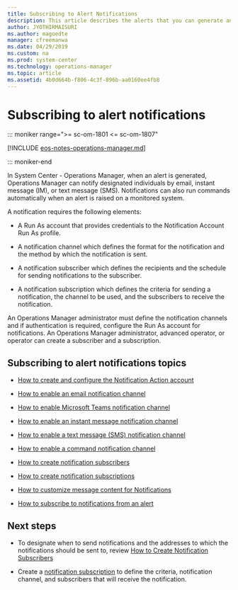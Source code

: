 ```yaml
---
title: Subscribing to Alert Notifications
description: This article describes the alerts that you can generate and notify individuals through email, instant messaging, and text messages.
author: JYOTHIRMAISURI
ms.author: magoedte
manager: cfreemanwa
ms.date: 04/29/2019
ms.custom: na
ms.prod: system-center
ms.technology: operations-manager
ms.topic: article
ms.assetid: 4b0d664b-f806-4c3f-896b-aa0160ee4fb8
---
```


# Subscribing to alert notifications

::: moniker range=">= sc-om-1801 <= sc-om-1807"

[!INCLUDE [eos-notes-operations-manager.md](../includes/eos-notes-operations-manager.md)]

::: moniker-end

In System Center - Operations Manager, when an alert is generated, Operations Manager can notify designated individuals by email, instant message (IM), or text message (SMS). Notifications can also run commands automatically when an alert is raised on a monitored system.  

A notification requires the following elements:  

-   A Run As account that provides credentials to the Notification Account Run As profile.  

-   A notification channel which defines the format for the notification and the method by which the notification is sent.  

-   A notification subscriber which defines the recipients and the schedule for sending notifications to the subscriber.  

-   A notification subscription which defines the criteria for sending a notification, the channel to be used, and the subscribers to receive the notification.  

An Operations Manager administrator must define the notification channels and if authentication is required, configure the Run As account for notifications. An Operations Manager administrator, advanced operator, or operator can create a subscriber and a subscription.  

## Subscribing to alert notifications topics  

-   [How to create and configure the Notification Action account](manage-notifications-create-configure.md)  

-   [How to enable an email notification channel](manage-notifications-create-email-channel.md)  

-   [How to enable Microsoft Teams notification channel](manage-notifications-create-teams-channel.md)

-   [How to enable an instant message notification channel](manage-notifications-create-im-channel.md)  

-   [How to enable a text message (SMS) notification channel](manage-notifications-create-txt-channel.md)  

-   [How to enable a command notification channel](manage-notifications-create-command-channel.md)  

-   [How to create notification subscribers](manage-notifications-create-subscribers.md)  

-   [How to create notification subscriptions](manage-notifications-create-subscriptions.md)  

-   [How to customize message content for Notifications](manage-notificiations-customize-message.md)  

-   [How to subscribe to notifications from an alert](manage-notifications-subscribe-from-alert.md)  

## Next steps

* To designate when to send notifications and the addresses to which the notifications should be sent to, review [How to Create Notification Subscribers](manage-notifications-create-subscribers.md)

* Create a [notification subscription](manage-notifications-create-subscriptions.md) to define the criteria, notification channel, and subscribers that will receive the notification.  
